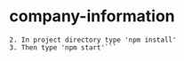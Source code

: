 # company-information

```1. Download or clone this repo
2. In project directory type 'npm install'
3. Then type 'npm start'```
